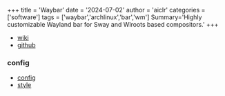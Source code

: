 +++
title = 'Waybar'
date = '2024-07-02'
author = 'aiclr'
categories = ['software']
tags = ['waybar','archlinux','bar','wm']
Summary='Highly customizable Wayland bar for Sway and Wlroots based compositors.'
+++

- [wiki](https://github.com/Alexays/Waybar/wiki)
- [github](https://github.com/Alexays/Waybar)

### config

- [config](conf/config)
- [style](conf/style.css)